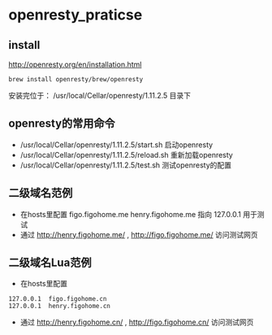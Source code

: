 # openresty_praticse

## install
http://openresty.org/en/installation.html
```
brew install openresty/brew/openresty
```
安装完位于： /usr/local/Cellar/openresty/1.11.2.5 目录下

## openresty的常用命令
* /usr/local/Cellar/openresty/1.11.2.5/start.sh 启动openresty
* /usr/local/Cellar/openresty/1.11.2.5/reload.sh 重新加载openresty
* /usr/local/Cellar/openresty/1.11.2.5/test.sh 测试openresty的配置

## 二级域名范例
* 在hosts里配置  figo.figohome.me   henry.figohome.me 指向 127.0.0.1 用于测试
* 通过 http://henry.figohome.me/  , http://figo.figohome.me/ 访问测试网页


## 二级域名Lua范例
* 在hosts里配置
```
127.0.0.1  figo.figohome.cn
127.0.0.1  henry.figohome.cn
```
* 通过 http://henry.figohome.cn/  , http://figo.figohome.cn/ 访问测试网页